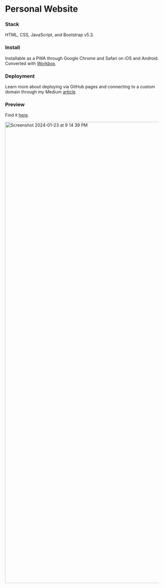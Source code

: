 # Personal Website

### Stack
HTML, CSS, JavaScript, and Bootstrap v5.3. 

### Install
Installable as a PWA through Google Chrome and Safari on iOS and Android. Converted with [Workbox](https://developer.chrome.com/docs/workbox).

### Deployment
Learn more about deploying via GitHub pages and connecting to a custom domain through my Medium [article](https://medium.com/@tanyasonker/personal-website-101-for-developers-31fa6b0f500a).

### Preview
Find it [here](https://tanyasonker.com/).

<img width="1511" alt="Screenshot 2024-01-23 at 9 14 39 PM" src="https://github.com/tanya-sonker/tanya-sonker.github.io/assets/39142854/aa6a616f-8a92-4278-9d3a-d606b012d43c">
